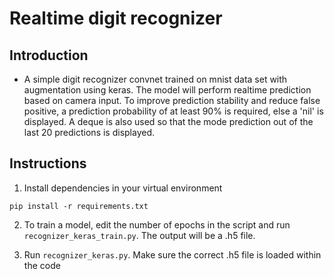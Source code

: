 # Realtime digit recognizer
## Introduction
- A simple digit recognizer convnet trained on mnist data set with augmentation using keras. The model will perform realtime prediction based on camera input. To improve prediction stability and reduce false positive, a prediction probability of at least 90% is required, else a 'nil' is displayed. A deque is also used so that the mode prediction out of the last 20 predictions is displayed.

## Instructions
1. Install dependencies in your virtual environment
``` 
pip install -r requirements.txt
```

2. To train a model, edit the number of epochs in the script and run `recognizer_keras_train.py`. The output will be a .h5 file.

3. Run `recognizer_keras.py`. Make sure the correct .h5 file is loaded within the code
